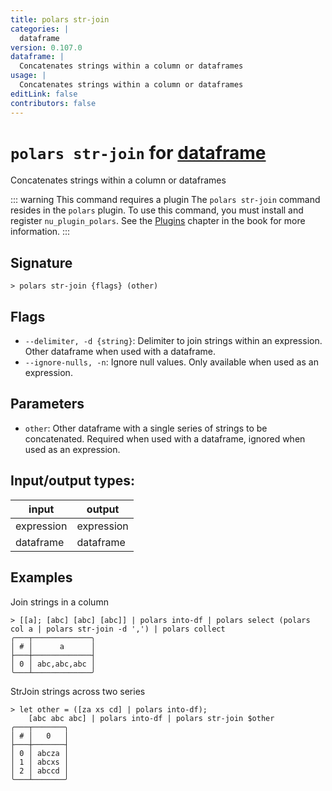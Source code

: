 ```yaml
---
title: polars str-join
categories: |
  dataframe
version: 0.107.0
dataframe: |
  Concatenates strings within a column or dataframes
usage: |
  Concatenates strings within a column or dataframes
editLink: false
contributors: false
---
```

<!-- This file is automatically generated. Please edit the command in https://github.com/nushell/nushell instead. -->

# `polars str-join` for [dataframe](/commands/categories/dataframe.md)

<div class='command-title'>Concatenates strings within a column or dataframes</div>

::: warning This command requires a plugin
The `polars str-join` command resides in the `polars` plugin.
To use this command, you must install and register `nu_plugin_polars`.
See the [Plugins](/book/plugins.html) chapter in the book for more information.
:::


## Signature

```> polars str-join {flags} (other)```

## Flags

 -  `--delimiter, -d {string}`: Delimiter to join strings within an expression. Other dataframe when used with a dataframe.
 -  `--ignore-nulls, -n`: Ignore null values. Only available when used as an expression.

## Parameters

 -  `other`: Other dataframe with a single series of strings to be concatenated. Required when used with a dataframe, ignored when used as an expression.


## Input/output types:

| input      | output     |
| ---------- | ---------- |
| expression | expression |
| dataframe  | dataframe  |
## Examples

Join strings in a column
```nu
> [[a]; [abc] [abc] [abc]] | polars into-df | polars select (polars col a | polars str-join -d ',') | polars collect
╭───┬─────────────╮
│ # │      a      │
├───┼─────────────┤
│ 0 │ abc,abc,abc │
╰───┴─────────────╯

```

StrJoin strings across two series
```nu
> let other = ([za xs cd] | polars into-df);
    [abc abc abc] | polars into-df | polars str-join $other
╭───┬───────╮
│ # │   0   │
├───┼───────┤
│ 0 │ abcza │
│ 1 │ abcxs │
│ 2 │ abccd │
╰───┴───────╯

```
